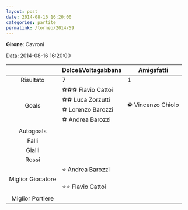 ```yaml
---
layout: post
date: 2014-08-16 16:20:00
categories: partite
permalink: /torneo/2014/59
---
```

**Girone**: Cavroni

Data: 2014-08-16 16:20:00

| | Dolce&Voltagabbana | Amigafatti |
|:-----:|-----|-----|
Risultato|7|1
Goals|⚽⚽⚽ Flavio Cattoi<br/>⚽⚽ Luca Zorzutti<br/>⚽ Lorenzo Barozzi<br/>⚽ Andrea Barozzi|⚽ Vincenzo Chiolo<br/>
Autogoals||
Falli||
Gialli||
Rossi||
Miglior Giocatore|⭐ Andrea Barozzi<br/><br/>⭐⭐ Flavio Cattoi<br/>|
Miglior Portiere||